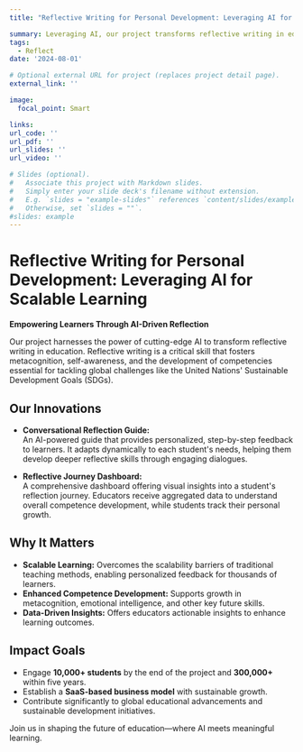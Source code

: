 ```yaml
---
title: "Reflective Writing for Personal Development: Leveraging AI for Scalable Learning"

summary: Leveraging AI, our project transforms reflective writing in education by providing personalized, scalable feedback and insights, empowering learners to develop essential future skills for sustainable development.
tags:
  - Reflect
date: '2024-08-01'

# Optional external URL for project (replaces project detail page).
external_link: ''

image:
  focal_point: Smart

links:
url_code: ''
url_pdf: ''
url_slides: ''
url_video: ''

# Slides (optional).
#   Associate this project with Markdown slides.
#   Simply enter your slide deck's filename without extension.
#   E.g. `slides = "example-slides"` references `content/slides/example-slides.md`.
#   Otherwise, set `slides = ""`.
#slides: example
---
```


# Reflective Writing for Personal Development: Leveraging AI for Scalable Learning

**Empowering Learners Through AI-Driven Reflection**

Our project harnesses the power of cutting-edge AI to transform reflective writing in education. Reflective writing is a critical skill that fosters metacognition, self-awareness, and the development of competencies essential for tackling global challenges like the United Nations' Sustainable Development Goals (SDGs).

## Our Innovations

- **Conversational Reflection Guide:**  
  An AI-powered guide that provides personalized, step-by-step feedback to learners. It adapts dynamically to each student's needs, helping them develop deeper reflective skills through engaging dialogues.

- **Reflective Journey Dashboard:**  
  A comprehensive dashboard offering visual insights into a student's reflection journey. Educators receive aggregated data to understand overall competence development, while students track their personal growth.

## Why It Matters

- **Scalable Learning:** Overcomes the scalability barriers of traditional teaching methods, enabling personalized feedback for thousands of learners.
- **Enhanced Competence Development:** Supports growth in metacognition, emotional intelligence, and other key future skills.
- **Data-Driven Insights:** Offers educators actionable insights to enhance learning outcomes.

## Impact Goals

- Engage **10,000+ students** by the end of the project and **300,000+** within five years.
- Establish a **SaaS-based business model** with sustainable growth.
- Contribute significantly to global educational advancements and sustainable development initiatives.

Join us in shaping the future of education—where AI meets meaningful learning.
